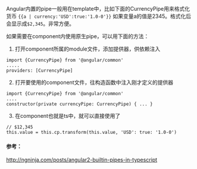 Angular内置的pipe一般用在template中，比如下面的CurrencyPipe用来格式化货币
```{{a | currency:'USD':true:'1.0-0'}}```
如果变量a的值是2345。格式化后会显示成`$2,345`。非常方便。

如果需要在component内使用原生pipe，可以用下面的方法：
1. 打开component所属的module文件，添加提供器，供依赖注入
```
import {CurrencyPipe} from '@angular/common'
.....
providers: [CurrencyPipe]
```
2. 打开要使用的component文件，往构造函数中注入刚才定义的提供器
```
import {CurrencyPipe} from '@angular/common'
....
constructor(private currencyPipe: CurrencyPipe) { ... }
```
3. 在component也就是ts中，就可以直接使用了
```
// $12,345
this.value = this.cp.transform(this.value, 'USD': true: '1.0-0')
```

#### 参考：
http://ngninja.com/posts/angular2-builtin-pipes-in-typescript


